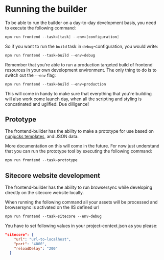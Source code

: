 # Running the builder

To be able to run the builder on a day-to-day development basis, you need to execute the following command:

```powershell
npm run frontend --task=[task] --env=[configuration]
```

So if you want to run the ```build``` task in ```debug```-configuration, you would write:

```powershell
npm run frontend --task=build --env=debug
```

Remember that you're able to run a production targeted build of frontend resources in your own development environment. The only thing to do is to switch out the ```--env``` flag:

```powershell
npm run frontend --task=build --env=production
```

This will come in handy to make sure that everything that you're building will also work come launch day, when all the scripting and styling is concatinated and uglified. Due dilligence!


## Prototype

The frontend-builder has the ability to make a prototype for use based on [nunjucks templates](http://mozilla.github.io/nunjucks/), and JSON data.

More documentation on this will come in the future. For now just understand that you can run the prototype tool by executing the following command:

```powershell
npm run frontend --task=prototype
```

## Sitecore website development

The frontend-builder has the ability to run browsersync while developing directly on the sitecore website locally.

When running the following command all your assets will be processed and browsersync is activated on the IIS defined url

```powershell
npm run frontend --task=sitecore --env=debug
```
You have to set following values in your project-context.json as you please:

```json
"sitecore": {
    "url": "url-to-localhost",
    "port": "4000",
    "reloadDelay": "200"
  }
```